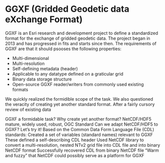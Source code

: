 # GGXF (Gridded Geodetic data eXchange Format)

GGXF is an Esri research and development project to define a standardized format for the exchange of gridded geodetic data. The project began in 2013 and has progressed in fits and starts since then. The requirements of GGXF are that it should psooses the following properties:

- Multi-dimensional
- Multi-resolution
- Self-defining metadata (header)
- Applicable to any datatype defined on a graticular grid
- Binary data storage structure
- Open-source GGXF reader/writers from commonly used existing formats

We quickly realized the formidible scope of the task. We also questioned the veracity of creating yet another standard format. After a fairly cursory review of existing data 


GGXF a formidable task? Why create yet another format?
NetCDF/HDF5 mature, widely used, robust, OGC Standard
 Can we adapt NetCDF/HDF5 to GGXF? Let’s try it!
Based on the Common Data Form Language File (CDL) standards:
Created a set of variables (standard names) relevant to GGXF
These defined a self-describing CDL header
Used NetCDF library to convert a multi-resolution, nested NTv2 grid file into CDL file and into binary NetCDF format
Successfully recovered CDL from binary NetCDF file
“Warm and fuzzy” that NetCDF could possibly serve as a platform for GGXF
